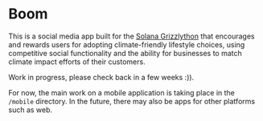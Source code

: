 # Boom

This is a social media app built for the [Solana Grizzlython](https://solana.com/grizzlython) that encourages and rewards users for adopting climate-friendly lifestyle choices, using competitive social functionality and the ability for businesses to match climate impact efforts of their customers.

Work in progress, please check back in a few weeks :)).

For now, the main work on a mobile application is taking place in the `/mobile` directory. In the future, there may also be apps for other platforms such as web.
